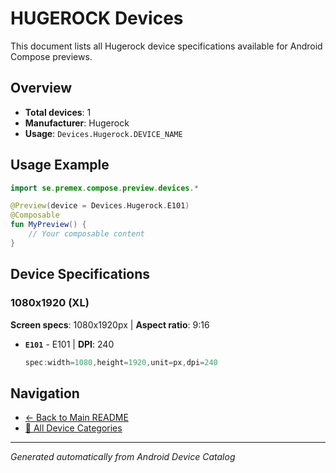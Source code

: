 # HUGEROCK Devices

This document lists all Hugerock device specifications available for Android Compose previews.

## Overview

- **Total devices**: 1
- **Manufacturer**: Hugerock
- **Usage**: `Devices.Hugerock.DEVICE_NAME`

## Usage Example

```kotlin
import se.premex.compose.preview.devices.*

@Preview(device = Devices.Hugerock.E101)
@Composable
fun MyPreview() {
    // Your composable content
}
```

## Device Specifications

### 1080x1920 (XL)

**Screen specs**: 1080x1920px | **Aspect ratio**: 9:16

- **`E101`** - E101 | **DPI**: 240
  ```kotlin
  spec:width=1080,height=1920,unit=px,dpi=240
  ```

## Navigation

- [← Back to Main README](../../README.md)
- [📱 All Device Categories](../README.md)

---
*Generated automatically from Android Device Catalog*
